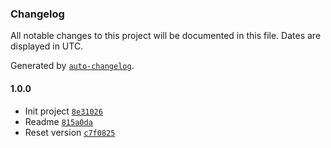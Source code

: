### Changelog

All notable changes to this project will be documented in this file. Dates are displayed in UTC.

Generated by [`auto-changelog`](https://github.com/CookPete/auto-changelog).

#### 1.0.0

- Init project [`8e31026`](https://github.com/ddamato/visible-scroll/commit/8e31026f9b5aaa245e4fbe3f0c3e7aa6c595a58a)
- Readme [`815a0da`](https://github.com/ddamato/visible-scroll/commit/815a0dae8353e4d205e471723e146ae6bda36894)
- Reset version [`c7f0825`](https://github.com/ddamato/visible-scroll/commit/c7f08254c4d3708c150ccb3dc1422835cae69c87)
